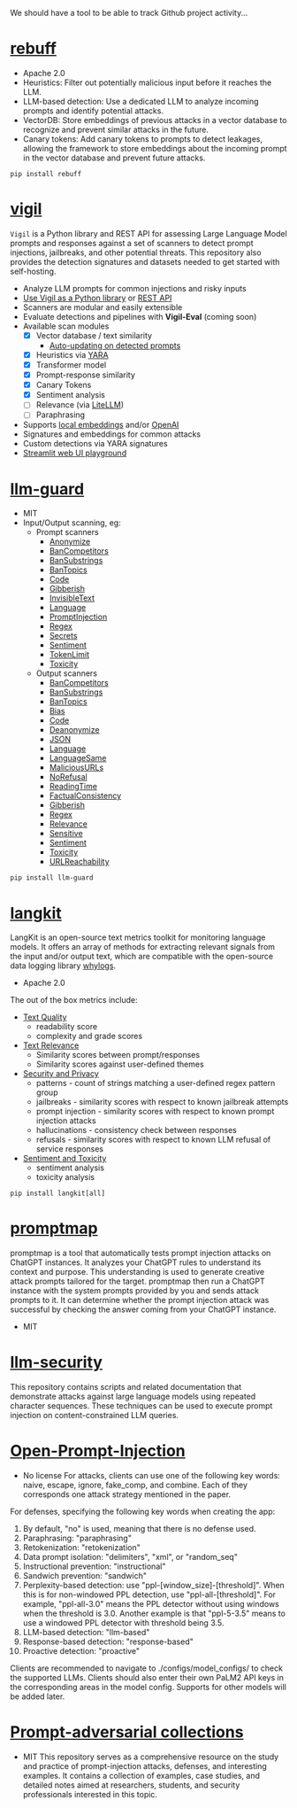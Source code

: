 We should have a tool to be able to track Github project activity...

# [rebuff](https://github.com/protectai/rebuff)
- Apache 2.0
- Heuristics: Filter out potentially malicious input before it reaches the LLM.
- LLM-based detection: Use a dedicated LLM to analyze incoming prompts and identify potential attacks.
- VectorDB: Store embeddings of previous attacks in a vector database to recognize and prevent similar attacks in the future.
- Canary tokens: Add canary tokens to prompts to detect leakages, allowing the framework to store embeddings about the incoming prompt in the vector database and prevent future attacks.

```
pip install rebuff
```
# [vigil](https://github.com/deadbits/vigil-llm)
`Vigil` is a Python library and REST API for assessing Large Language Model prompts and responses against a set of scanners to detect prompt injections, jailbreaks, and other potential threats. This repository also provides the detection signatures and datasets needed to get started with self-hosting.
- Analyze LLM prompts for common injections and risky inputs
- [Use Vigil as a Python library](https://github.com/deadbits/vigil-llm#using-in-python) or [REST API](https://github.com/deadbits/vigil-llm#running-api-server)
- Scanners are modular and easily extensible
- Evaluate detections and pipelines with **Vigil-Eval** (coming soon)
- Available scan modules
    - [x]  Vector database / text similarity
        - [Auto-updating on detected prompts](https://vigil.deadbits.ai/overview/use-vigil/auto-updating-vector-database)
    - [x]  Heuristics via [YARA](https://virustotal.github.io/yara)
    - [x]  Transformer model
    - [x]  Prompt-response similarity
    - [x]  Canary Tokens
    - [x]  Sentiment analysis
    - [ ]  Relevance (via [LiteLLM](https://docs.litellm.ai/docs/))
    - [ ]  Paraphrasing
- Supports [local embeddings](https://www.sbert.net/) and/or [OpenAI](https://platform.openai.com/)
- Signatures and embeddings for common attacks
- Custom detections via YARA signatures
- [Streamlit web UI playground](https://vigil.deadbits.ai/overview/use-vigil/web-server/web-ui-playground)
# [llm-guard](https://github.com/protectai/llm-guard)
- MIT
- Input/Output scanning, eg:
	- Prompt scanners
		- [Anonymize](https://llm-guard.com/input_scanners/anonymize/)
		- [BanCompetitors](https://llm-guard.com/input_scanners/ban_competitors/)
		- [BanSubstrings](https://llm-guard.com/input_scanners/ban_substrings/)
		- [BanTopics](https://llm-guard.com/input_scanners/ban_topics/)
		- [Code](https://llm-guard.com/input_scanners/code/)
		- [Gibberish](https://llm-guard.com/input_scanners/gibberish/)
		- [InvisibleText](https://llm-guard.com/input_scanners/invisible_text/)
		- [Language](https://llm-guard.com/input_scanners/language/)
		- [PromptInjection](https://llm-guard.com/input_scanners/prompt_injection/)
		- [Regex](https://llm-guard.com/input_scanners/regex/)
		- [Secrets](https://llm-guard.com/input_scanners/secrets/)
		- [Sentiment](https://llm-guard.com/input_scanners/sentiment/)
		- [TokenLimit](https://llm-guard.com/input_scanners/token_limit/)
		- [Toxicity](https://llm-guard.com/input_scanners/toxicity/)
	- Output scanners
		- [BanCompetitors](https://llm-guard.com/output_scanners/ban_competitors/)
		- [BanSubstrings](https://llm-guard.com/output_scanners/ban_substrings/)
		- [BanTopics](https://llm-guard.com/output_scanners/ban_topics/)
		- [Bias](https://llm-guard.com/output_scanners/bias/)
		- [Code](https://llm-guard.com/output_scanners/code/)
		- [Deanonymize](https://llm-guard.com/output_scanners/deanonymize/)
		- [JSON](https://llm-guard.com/output_scanners/json/)
		- [Language](https://llm-guard.com/output_scanners/language/)
		- [LanguageSame](https://llm-guard.com/output_scanners/language_same/)
		- [MaliciousURLs](https://llm-guard.com/output_scanners/malicious_urls/)
		- [NoRefusal](https://llm-guard.com/output_scanners/no_refusal/)
		- [ReadingTime](https://llm-guard.com/output_scanners/reading_time/)
		- [FactualConsistency](https://llm-guard.com/output_scanners/factual_consistency/)
		- [Gibberish](https://llm-guard.com/output_scanners/gibberish/)
		- [Regex](https://llm-guard.com/output_scanners/regex/)
		- [Relevance](https://llm-guard.com/output_scanners/relevance/)
		- [Sensitive](https://llm-guard.com/output_scanners/sensitive/)
		- [Sentiment](https://llm-guard.com/output_scanners/sentiment/)
		- [Toxicity](https://llm-guard.com/output_scanners/toxicity/)
		- [URLReachability](https://llm-guard.com/output_scanners/url_reachability/)

```
pip install llm-guard
```

# [langkit](https://github.com/whylabs/langkit)

LangKit is an open-source text metrics toolkit for monitoring language models. It offers an array of methods for extracting relevant signals from the input and/or output text, which are compatible with the open-source data logging library [whylogs](https://whylogs.readthedocs.io/en/latest).
- Apache 2.0

The out of the box metrics include:
- [Text Quality](https://github.com/whylabs/langkit/blob/main/langkit/docs/features/quality.md)
    - readability score
    - complexity and grade scores
- [Text Relevance](https://github.com/whylabs/langkit/blob/main/langkit/docs/features/relevance.md)
    - Similarity scores between prompt/responses
    - Similarity scores against user-defined themes
- [Security and Privacy](https://github.com/whylabs/langkit/blob/main/langkit/docs/features/security.md)
    - patterns - count of strings matching a user-defined regex pattern group
    - jailbreaks - similarity scores with respect to known jailbreak attempts
    - prompt injection - similarity scores with respect to known prompt injection attacks
    - hallucinations - consistency check between responses
    - refusals - similarity scores with respect to known LLM refusal of service responses
- [Sentiment and Toxicity](https://github.com/whylabs/langkit/blob/main/langkit/docs/features/sentiment.md)
    - sentiment analysis
    - toxicity analysis

```
pip install langkit[all]
```
# [promptmap](https://github.com/utkusen/promptmap)
promptmap is a tool that automatically tests prompt injection attacks on ChatGPT instances. It analyzes your ChatGPT rules to understand its context and purpose. This understanding is used to generate creative attack prompts tailored for the target. promptmap then run a ChatGPT instance with the system prompts provided by you and sends attack prompts to it. It can determine whether the prompt injection attack was successful by checking the answer coming from your ChatGPT instance.
- MIT
# [llm-security](https://github.com/dropbox/llm-security)
This repository contains scripts and related documentation that demonstrate attacks against large language models using repeated character sequences. These techniques can be used to execute prompt injection on content-constrained LLM queries.
# **[Open-Prompt-Injection](https://github.com/liu00222/Open-Prompt-Injection)**
- No license
For attacks, clients can use one of the following key words: naive, escape, ignore, fake_comp, and combine. Each of they corresponds one attack strategy mentioned in the paper.

For defenses, specifying the following key words when creating the app:

1. By default, "no" is used, meaning that there is no defense used.
2. Paraphrasing: "paraphrasing"
3. Retokenization: "retokenization"
4. Data prompt isolation: "delimiters", "xml", or "random_seq"
5. Instructional prevention: "instructional"
6. Sandwich prevention: "sandwich"
7. Perplexity-based detection: use "ppl-\[window_size\]-\[threshold\]". When this is for non-windowed PPL detection, use "ppl-all-\[threshold\]". For example, "ppl-all-3.0" means the PPL detector without using windows when the threshold is 3.0. Another example is that "ppl-5-3.5" means to use a windowed PPL detector with threshold being 3.5.
8. LLM-based detection: "llm-based"
9. Response-based detection: "response-based"
10. Proactive detection: "proactive"

Clients are recommended to navigate to ./configs/model_configs/ to check the supported LLMs. Clients should also enter their own PaLM2 API keys in the corresponding areas in the model config. Supports for other models will be added later.
# [Prompt-adversarial collections](https://github.com/yunwei37/prompt-hacker-collections)
- MIT
This repository serves as a comprehensive resource on the study and practice of prompt-injection attacks, defenses, and interesting examples. It contains a collection of examples, case studies, and detailed notes aimed at researchers, students, and security professionals interested in this topic.